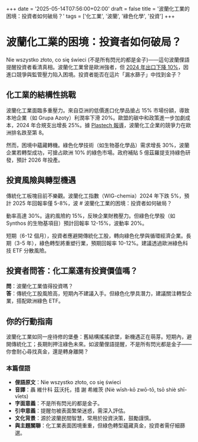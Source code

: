 +++
date = '2025-05-14T07:56:00+02:00'
draft = false
title = '波蘭化工業的困境：投資者如何破局？'
tags = ['化工業', '波蘭', '綠色化學', '投資']
+++

# 波蘭化工業的困境：投資者如何破局？

Nie wszystko złoto, co się świeci (不是所有閃光的都是金子)——這句波蘭俚語提醒投資者看清真相。波蘭化工業曾是歐洲強者，但 [2024 年出口下降 10%](https://www.wnp.pl/przemysl/w-tej-branzy-niemal-wszystkie-europejskie-firmy-maja-problem-nasz-rynek-jest-jak-durszlak,943543.html)，因進口競爭與監管壓力陷入困境。投資者能否在這片「漏水篩子」中找到金子？

## 化工業的結構性挑戰

波蘭化工業面臨多重壓力。來自亞洲的低價進口化學品搶占 15% 市場份額，導致本地企業（如 Grupa Azoty）利潤率下滑 20%。歐盟的碳中和政策進一步加劇成本，2024 年合規支出增長 25%。據 [Plastech 報導](https://www.plastech.pl/wiadomosci/Jak-skutecznie-walczyc-o-przewage-sektora-chemicznego-20620)，波蘭化工企業的競爭力在歐洲排名跌至第 8。

然而，困境中蘊藏轉機。綠色化學技術（如生物基化學品）需求增長 30%，波蘭企業若轉型成功，可搶占歐洲 10% 的綠色市場。政府補貼 5 億茲羅提支持綠色研發，預計 2026 年投產。

## 投資風險與轉型機遇

傳統化工板塊目前不樂觀。波蘭化工指數（WIG-chemia）2024 年下跌 5%，預計 2025 年回報率僅 5-8%，波 # 波蘭化工業的困境：投資者如何破局？

動率高達 30%。違約風險約 15%，反映企業財務壓力。但綠色化學股（如 Synthos 的生物基項目）預計回報率 12-15%，波動率 20%。

短期（6-12 個月），投資者應避開傳統化工股，轉向綠色化學與循環經濟企業。長期（3-5 年），綠色轉型將重塑行業，預期回報率 10-12%。建議透過歐洲綠色科技 ETF 分散風險。

## 投資者問答：化工業還有投資價值嗎？

**問**：波蘭化工業值得投資嗎？  
**答**：傳統化工股風險高，短期內不建議入手。但綠色化學具潛力，建議關注轉型企業，搭配歐洲綠色 ETF。

## 你的行動指南

波蘭化工業如同一座待修的堡壘：舊結構搖搖欲墜，新機遇正在萌芽。短期內，避開傳統化工；長期則押注綠色未來。如波蘭俚語提醒，不是所有閃光都是金子——你會耐心尋找真金，還是轉身離開？

### 本篇俚語

- **俚語原文**：Nie wszystko złoto, co się świeci  
- **音譯**：聶 維什科 茲沃托，措 謝 希維茨 (Niè wīsh-kō zwō-tō, tsō shiè shī-vīets)  
- **字面意義**：不是所有閃光的都是金子。  
- **引申意義**：提醒勿被表面繁榮迷惑，需深入評估。  
- **文化背景**：源於波蘭民間智慧，常用於投資決策，鼓勵謹慎。  
- **與主題關聯**：化工業表面困境重重，但綠色轉型蘊藏真金，投資者需仔細篩選。